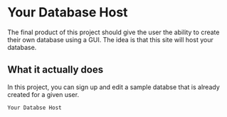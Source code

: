 # Your Database Host

The final product of this project should give the user the ability to create their own database using a GUI.
The idea is that this site will host your database.

## What it actually does

In this project, you can sign up and edit a sample databse that is already created for a given user.

```
Your Databse Host
```
